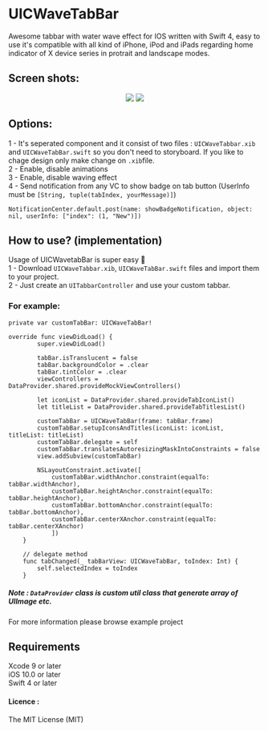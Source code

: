 # UICWaveTabBar
Awesome tabbar with water wave effect for IOS written with Swift 4, easy to use it's compatible with all kind of iPhone, iPod and iPads regarding home indicator of X device series in protrait and landscape modes.

## Screen shots: 
<div align=center>
    <img style="display: inline-block;" src="https://github.com/Coder-ACJHP/UICWaveTabBarController/blob/master/UICWaveTabbar/Assets.xcassets/iPhone8.dataset/iPhone8.gif">
    <img style="display: inline-block;" src="https://github.com/Coder-ACJHP/UICWaveTabBarController/blob/master/UICWaveTabbar/Assets.xcassets/iPhoneX.dataset/iPhoneX.gif">
</div>

## Options: 
1 - It's seperated component and it consist of two files : `UICWaveTabbar.xib` and `UICWaveTabBar.swift` so you don't need to storyboard. If you like to chage design only make change on `.xib`file. <br>
2 - Enable, disable animations<br>
3 - Enable, disable waving effect<br>
4 - Send notification from any VC to show badge on tab button (UserInfo must be `[String, tuple(tabIndex, yourMessage)]`)
    
    NotificationCenter.default.post(name: showBadgeNotification, object: nil, userInfo: ["index": (1, "New")])
   

## How to use? (implementation) 
Usage of UICWavetabBar is super easy 🎉<br>
1 - Download `UICWaveTabbar.xib`, `UICWaveTabBar.swift` files and import them to your project.<br>
2 - Just create an `UITabbarController` and use your custom tabbar.<br>
### For example: 
```
private var customTabBar: UICWaveTabBar!

override func viewDidLoad() {
        super.viewDidLoad()
        
        tabBar.isTranslucent = false
        tabBar.backgroundColor = .clear
        tabBar.tintColor = .clear
        viewControllers = DataProvider.shared.provideMockViewControllers() 
        
        let iconList = DataProvider.shared.provideTabIconList() 
        let titleList = DataProvider.shared.provideTabTitlesList()
        
        customTabBar = UICWaveTabBar(frame: tabBar.frame)
        customTabBar.setupIconsAndTitles(iconList: iconList, titleList: titleList)
        customTabBar.delegate = self
        customTabBar.translatesAutoresizingMaskIntoConstraints = false
        view.addSubview(customTabBar)
        
        NSLayoutConstraint.activate([
            customTabBar.widthAnchor.constraint(equalTo: tabBar.widthAnchor),
            customTabBar.heightAnchor.constraint(equalTo: tabBar.heightAnchor),
            customTabBar.bottomAnchor.constraint(equalTo: tabBar.bottomAnchor),
            customTabBar.centerXAnchor.constraint(equalTo: tabBar.centerXAnchor)
            ])
    }
    
    // delegate method
    func tabChanged(_ tabBarView: UICWaveTabBar, toIndex: Int) {
        self.selectedIndex = toIndex
    }
```
##### Note : `DataProvider` class is custom util class that generate array of UIImage etc.
For more information please browse example project

## Requirements
Xcode 9 or later <br>
iOS 10.0 or later <br>
Swift 4 or later <br>

#### Licence : 
The MIT License (MIT)
